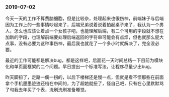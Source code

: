 ### 2019-07-02

今天一天的工作不算费脑细胞，但是比较杂，处理起来也很伤神，前端妹子与后端因为工作上的一些事情吵起来了，后端兄弟说着说着拍起桌子来了，我认为一个男人，怎么也应该让着点一个女孩子吧，也能理解后端，有二个可用的字段就不想在加新的字段，也理解前端要处理后端返回的字符串可能会有点烦，但也就那么屁大点事，没有必要为这种事伤神，最后我也就花了一个多小时就解决了，完全没必要。

最近的工作可能都是解决bug，都是这样吧，后面花一天时间总结一下目前为模块化和单页面框架的二个问题。早日提出一个标准写法，让程序尽量少出bug。

昨天脚扭了，走路一瘸一拐的，以后下楼梯还是慢一点，但就是看不惯那些在前面拿个手机墨墨迹迹还档在中间的，为了超她就扭了，怪自己吧，只有在心里默默骂了句我去年买了个表，洗刷洗刷准备睡觉。





